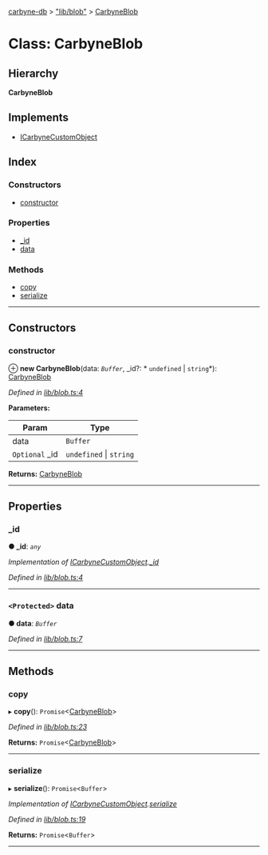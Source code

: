 [carbyne-db](../README.md) > ["lib/blob"](../modules/_lib_blob_.md) > [CarbyneBlob](../classes/_lib_blob_.carbyneblob.md)

# Class: CarbyneBlob

## Hierarchy

**CarbyneBlob**

## Implements

* [ICarbyneCustomObject](../interfaces/_lib_types_.icarbynecustomobject.md)

## Index

### Constructors

* [constructor](_lib_blob_.carbyneblob.md#constructor)

### Properties

* [_id](_lib_blob_.carbyneblob.md#_id)
* [data](_lib_blob_.carbyneblob.md#data)

### Methods

* [copy](_lib_blob_.carbyneblob.md#copy)
* [serialize](_lib_blob_.carbyneblob.md#serialize)

---

## Constructors

<a id="constructor"></a>

###  constructor

⊕ **new CarbyneBlob**(data: *`Buffer`*, _id?: * `undefined` &#124; `string`*): [CarbyneBlob](_lib_blob_.carbyneblob.md)

*Defined in [lib/blob.ts:4](https://github.com/allotropelabs/carbyne/blob/e902363/lib/blob.ts#L4)*

**Parameters:**

| Param | Type |
| ------ | ------ |
| data | `Buffer` |
| `Optional` _id |  `undefined` &#124; `string`|

**Returns:** [CarbyneBlob](_lib_blob_.carbyneblob.md)

___

## Properties

<a id="_id"></a>

###  _id

**● _id**: *`any`*

*Implementation of [ICarbyneCustomObject](../interfaces/_lib_types_.icarbynecustomobject.md).[_id](../interfaces/_lib_types_.icarbynecustomobject.md#_id)*

*Defined in [lib/blob.ts:4](https://github.com/allotropelabs/carbyne/blob/e902363/lib/blob.ts#L4)*

___
<a id="data"></a>

### `<Protected>` data

**● data**: *`Buffer`*

*Defined in [lib/blob.ts:7](https://github.com/allotropelabs/carbyne/blob/e902363/lib/blob.ts#L7)*

___

## Methods

<a id="copy"></a>

###  copy

▸ **copy**(): `Promise`<[CarbyneBlob](_lib_blob_.carbyneblob.md)>

*Defined in [lib/blob.ts:23](https://github.com/allotropelabs/carbyne/blob/e902363/lib/blob.ts#L23)*

**Returns:** `Promise`<[CarbyneBlob](_lib_blob_.carbyneblob.md)>

___
<a id="serialize"></a>

###  serialize

▸ **serialize**(): `Promise`<`Buffer`>

*Implementation of [ICarbyneCustomObject](../interfaces/_lib_types_.icarbynecustomobject.md).[serialize](../interfaces/_lib_types_.icarbynecustomobject.md#serialize)*

*Defined in [lib/blob.ts:19](https://github.com/allotropelabs/carbyne/blob/e902363/lib/blob.ts#L19)*

**Returns:** `Promise`<`Buffer`>

___

